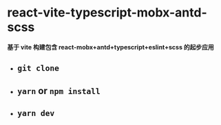 # react-vite-typescript-mobx-antd-scss

**基于 vite 构建包含 react-mobx+antd+typescript+eslint+scss 的起步应用**

- ## `git clone`

- ## `yarn` or `npm install`

- ## `yarn dev`
